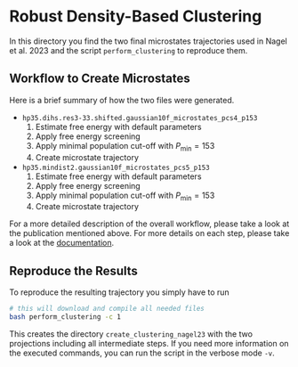 # Robust Density-Based Clustering

In this directory you find the two final microstates trajectories used in Nagel et al. 2023 and the script `perform_clustering` to reproduce them.

## Workflow to Create Microstates
Here is a brief summary of how the two files were generated.
- `hp35.dihs.res3-33.shifted.gaussian10f_microstates_pcs4_p153`
    1. Estimate free energy with default parameters
    1. Apply free energy screening
    1. Apply minimal population cut-off with $P_\text{min}=153$
    1. Create microstate trajectory
- `hp35.mindist2.gaussian10f_microstates_pcs5_p153`
    1. Estimate free energy with default parameters
    1. Apply free energy screening
    1. Apply minimal population cut-off with $P_\text{min}=153$
    1. Create microstate trajectory

For a more detailed description of the overall workflow, please take a look at the publication mentioned above.
For more details on each step, please take a look at the [documentation](https://moldyn.github.io/Clustering/).

## Reproduce the Results
To reproduce the resulting trajectory you simply have to run
```bash
# this will download and compile all needed files
bash perform_clustering -c 1
```
This creates the directory `create_clustering_nagel23` with the two projections including all intermediate steps. If you need more information on the executed commands, you can run the script in the verbose mode `-v`.
